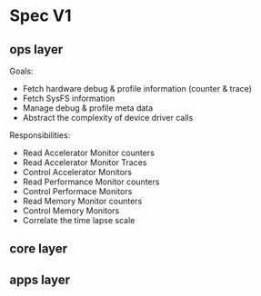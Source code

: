 # Spec V1

## ops layer

Goals:

* Fetch hardware debug & profile information (counter & trace)
* Fetch SysFS information
* Manage debug & profile meta data
* Abstract the complexity of device driver calls

Responsibilities:

* Read Accelerator Monitor counters
* Read Accelerator Monitor Traces
* Control Accelerator Monitors
* Read Performance Monitor counters
* Control Performace Monitors
* Read Memory Monitor counters
* Control Memory Monitors
* Correlate the time lapse scale

## core layer

## apps layer